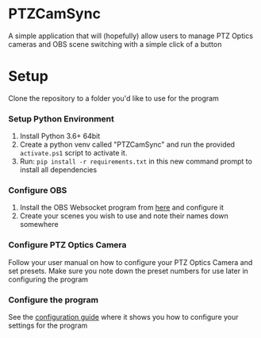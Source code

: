 # PTZCamSync
A simple application that will (hopefully) allow users to manage PTZ Optics cameras and OBS scene switching with a simple click of a button

# Setup
Clone the repository to a folder you'd like to use for the program

### Setup Python Environment

1. Install Python 3.6+ 64bit
2. Create a python venv called "PTZCamSync" and run the provided `activate.ps1` script to activate it.
3. Run: `pip install -r requirements.txt` in this new command prompt to install all dependencies

### Configure OBS

1. Install the OBS Websocket program from [here](https://github.com/Palakis/obs-websocket) and configure it
2. Create your scenes you wish to use and note their names down somewhere

### Configure PTZ Optics Camera
Follow your user manual on how to configure your PTZ Optics Camera and set presets. Make sure you note down the preset numbers for use later in configuring the program

### Configure the program

See the [configuration guide](CONFIGURATION.md) where it shows you how to configure your settings for the program

